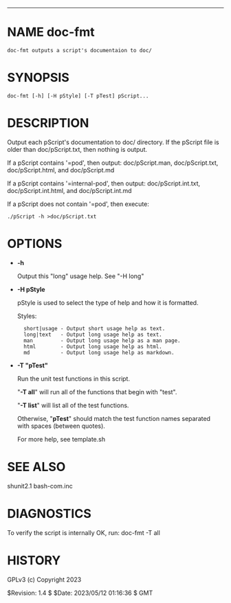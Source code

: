 <div>
    <hr/>
</div>

# NAME doc-fmt

    doc-fmt outputs a script's documentaion to doc/

# SYNOPSIS

    doc-fmt [-h] [-H pStyle] [-T pTest] pScript...

# DESCRIPTION

Output each pScript's documentation to doc/ directory. If the pScript
file is older than doc/pScript.txt, then nothing is output.

If a pScript contains '=pod', then output: doc/pScript.man,
doc/pScript.txt, doc/pScript.html, and doc/pScript.md

If a pScript contains '=internal-pod', then output:
doc/pScript.int.txt, doc/pScript.int.html, and doc/pScript.int.md

If a pScript does not contain '=pod', then execute:

    ./pScript -h >doc/pScript.txt

# OPTIONS

- **-h**

    Output this "long" usage help. See "-H long"

- **-H pStyle**

    pStyle is used to select the type of help and how it is formatted.

    Styles:

        short|usage - Output short usage help as text.
        long|text   - Output long usage help as text.
        man         - Output long usage help as a man page.
        html        - Output long usage help as html.
        md          - Output long usage help as markdown.

- **-T "pTest"**

    Run the unit test functions in this script.

    "**-T all**" will run all of the functions that begin with "test".

    "**-T list**" will list all of the test functions.

    Otherwise, "**pTest**" should match the test function names separated
    with spaces (between quotes).

    For more help, see template.sh

# SEE ALSO

shunit2.1
bash-com.inc

# DIAGNOSTICS

To verify the script is internally OK, run: doc-fmt -T all

# HISTORY

GPLv3 (c) Copyright 2023

$Revision: 1.4 $ $Date: 2023/05/12 01:16:36 $ GMT
